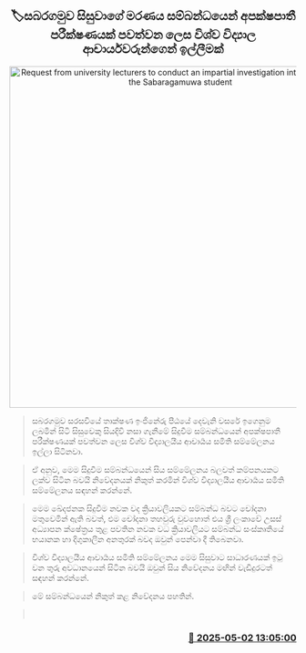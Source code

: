 <p align='center'><b><h2 align='center' title='Request from university lecturers to conduct an impartial investigation into the death of the Sabaragamuwa student'>🏷සබරගමුව සිසුවාගේ මරණය සම්බන්ධයෙන් අපක්ෂපාතී පරීක්ෂණයක් පවත්වන ලෙස විශ්ව විද්‍යාල ආචාර්යවරුන්ගෙන් ඉල්ලීමක්</h2></b></p>
<p align='center'><img src='https://helakuru.sgp1.cdn.digitaloceanspaces.com/esana/images/lib/sabaragamu-stubent.jpg' width='600' alt='Request from university lecturers to conduct an impartial investigation into the death of the Sabaragamuwa student'></p>

> සබරගමුව සරසවියේ තාක්ෂණ ඉංජිනේරු පීඨයේ දෙවැනි වසරේ ඉගෙනුම ලබමින් සිටි සිසුවෙකු සියදිවි නසා ගැනීමේ සිදුවීම සම්බන්ධයෙන් අපක්ෂපාතී පරීක්ෂණයක් පවත්වන ලෙස විශ්ව විද්‍යාලයීය ආචාර්‍යය සමිති සම්මේලනය ඉල්ලා සිටිනවා.

> ඒ අනුව, මෙම සිදුවීම සම්බන්ධයෙන් සිය සම්මේලනය බලවත් කම්පනයකට ලක්ව සිටින බවයි නිවේදනයක් නිකුත් කරමින් විශ්ව විද්‍යාලයීය ආචාර්‍යය සමිති සම්මේලනය සඳහන් කරන්නේ.

> මෙම ඛේදජනක සිදුවීම නවක වද ක්‍රියාවලියකට සම්බන්ධ බවට චෝදනා මතුවෙමින් ඇති බවත්, එම චෝදනා තහවුරු වුවහොත් එය ශ්‍රී ලංකාවේ උසස් අධ්‍යාපන ක්ෂේත්‍රය තුළ පවතින නවක වධ ක්‍රියාවලියට සම්බන්ධ සංස්කෘතියේ භයානක හා දිගුකාලීන අනතුරක් බවද ඔවුන් පෙන්වා දී තිබෙනවා.

> විශ්ව විද්‍යාලයීය ආචාර්‍යය සමිති සම්මේලනය මෙම සිසුවාට සාධාරණයක් ඉටු වන තුරු අවධානයෙන් සිටින බවයි ඔවුන් සිය නිවේදනය මඟින් වැඩිදුරටත් සඳහන් කරන්නේ.

> මේ සම්බන්ධයෙන් නිකුත් කළ නිවේදනය පහතින්.

>  



<h3 align='right'><a href='https://www.helakuru.lk/esana/p/109741/'>📅 2025-05-02 13:05:00</a></h3>
